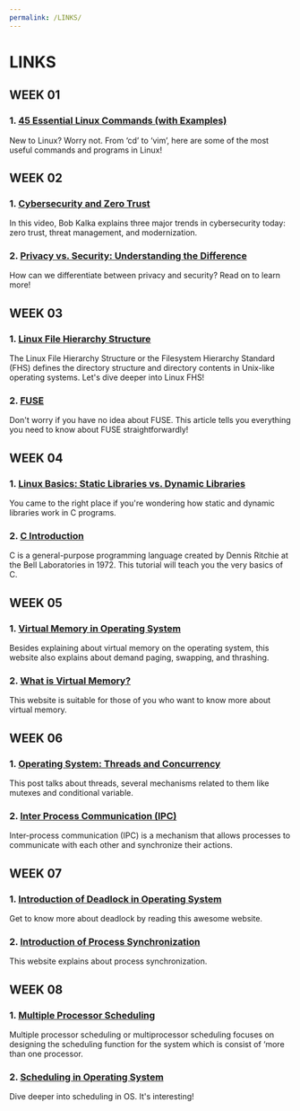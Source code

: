 ```yaml
---
permalink: /LINKS/
---
```


# LINKS
## WEEK 01
### 1. [45 Essential Linux Commands (with Examples)](https://www.tutorialworks.com/linux-commands/)
New to Linux? Worry not. From ‘cd’ to ‘vim’, here are some of the most useful commands and programs in Linux!
## WEEK 02
### 1. [Cybersecurity and Zero Trust](https://www.youtube.com/watch?v=FMMWSLIcaME)
In this video, Bob Kalka explains three major trends in cybersecurity today: zero trust, threat management, and modernization.
### 2. [Privacy vs. Security: Understanding the Difference](https://www.auditboard.com/blog/privacy-vs-security/#:~:text=Privacy%20typically%20refers%20to%20the,%2C%20leak%2C%20or%20cyber%20attack.)
How can we differentiate between privacy and security? Read on to learn more!
## WEEK 03
### 1. [Linux File Hierarchy Structure](https://www.geeksforgeeks.org/linux-file-hierarchy-structure/)
The Linux File Hierarchy Structure or the Filesystem Hierarchy Standard (FHS) defines the directory structure and directory contents in Unix-like operating systems. Let's dive deeper into Linux FHS!
### 2. [FUSE](https://www.kernel.org/doc/html/latest/filesystems/fuse.html)
Don't worry if you have no idea about FUSE. This article tells you everything you need to know about FUSE straightforwardly!
## WEEK 04
### 1. [Linux Basics: Static Libraries vs. Dynamic Libraries](https://medium.com/swlh/linux-basics-static-libraries-vs-dynamic-libraries-a7bcf8157779)
You came to the right place if you're wondering how static and dynamic libraries work in C programs.
### 2. [C Introduction](https://www.w3schools.com/c/c_intro.php)
C is a general-purpose programming language created by Dennis Ritchie at the Bell Laboratories in 1972. This tutorial will teach you the very basics of C.
## WEEK 05
### 1. [Virtual Memory in Operating System](https://www.geeksforgeeks.org/virtual-memory-in-operating-system/)
Besides explaining about virtual memory on the operating system, this website also explains about demand paging, swapping, and thrashing.
### 2. [What is Virtual Memory?](https://www.techtarget.com/searchstorage/definition/virtual-memory#:~:text=Virtual%20memory%20is%20a%20common,(RAM)%20to%20disk%20storage.)
This website is suitable for those of you who want to know more about virtual memory.
## WEEK 06
### 1. [Operating System: Threads and Concurrency](https://medium.com/@akhandmishra/operating-system-threads-and-concurrency-aec2036b90f8)
This post talks about threads, several mechanisms related to them like mutexes and conditional variable.
### 2. [Inter Process Communication (IPC)](https://www.geeksforgeeks.org/inter-process-communication-ipc/)
Inter-process communication (IPC) is a mechanism that allows processes to communicate with each other and synchronize their actions.
## WEEK 07
### 1. [Introduction of Deadlock in Operating System](https://www.geeksforgeeks.org/introduction-of-deadlock-in-operating-system/)
Get to know more about deadlock by reading this awesome website.
### 2. [Introduction of Process Synchronization](https://www.geeksforgeeks.org/introduction-of-process-synchronization/)
This website explains about process synchronization.
## WEEK 08
### 1. [Multiple Processor Scheduling](https://binaryterms.com/multiple-processor-scheduling.html)
Multiple processor scheduling or multiprocessor scheduling focuses on designing the scheduling function for the system which is consist of ‘more than one processor.
### 2. [Scheduling in Operating System](https://binaryterms.com/scheduling-in-operating-system.html#:~:text=Scheduling%20in%20operating%20system%20is,some%20or%20the%20other%20process.)
Dive deeper into scheduling in OS. It's interesting!
